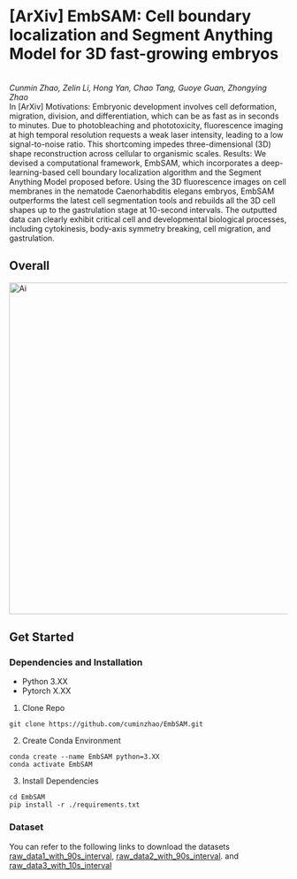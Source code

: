 # [ArXiv] EmbSAM: Cell boundary localization and Segment Anything Model for 3D fast-growing embryos
<br>_Cunmin Zhao, Zelin Li, Hong Yan, Chao Tang, Guoye Guan, Zhongying Zhao_<br>
In [ArXiv]
Motivations: Embryonic development involves cell deformation, migration, division, and differentiation, which can be as fast as in seconds to minutes. Due to photobleaching and phototoxicity, fluorescence imaging at high temporal resolution requests a weak laser intensity, leading to a low signal-to-noise ratio. This shortcoming impedes three-dimensional (3D) shape reconstruction across cellular to organismic scales.
Results: We devised a computational framework, EmbSAM, which incorporates a deep-learning-based cell boundary localization algorithm and the Segment Anything Model proposed before. Using the 3D fluorescence images on cell membranes in the nematode Caenorhabditis elegans embryos, EmbSAM outperforms the latest cell segmentation tools and rebuilds all the 3D cell shapes up to the gastrulation stage at 10-second intervals. The outputted data can clearly exhibit critical cell and developmental biological processes, including cytokinesis, body-axis symmetry breaking, cell migration, and gastrulation.


## Overall
<img width="600" alt="Ai" src="https://github.com/cuminzhao/EmbSAM/assets/80189429/9fb048d2-23f9-42e9-b954-1534ed79c84d"> 

## Get Started
### Dependencies and Installation
- Python 3.XX
- Pytorch X.XX

1. Clone Repo
```
git clone https://github.com/cuminzhao/EmbSAM.git
```
2. Create Conda Environment
```
conda create --name EmbSAM python=3.XX
conda activate EmbSAM
```
3. Install Dependencies
```
cd EmbSAM
pip install -r ./requirements.txt
```

### Dataset
You can refer to the following links to download the datasets
[raw_data1_with_90s_interval](https://drive.google.com/file/d/1SuLN8iG_siZlKvDuMIbYknOVR8WY4Axu/view?usp=sharing), 
[raw_data2_with_90s_interval](https://drive.google.com/file/d/1uL9M1xOuXyR36clcs0csCi-bLYWrYdg3/view?usp=sharing). and
[raw_data3_with_10s_interval](https://drive.google.com/file/d/1t0MxzF-48Gp6BWrEhGM-abljXOTefYAC/view?usp=sharing)
